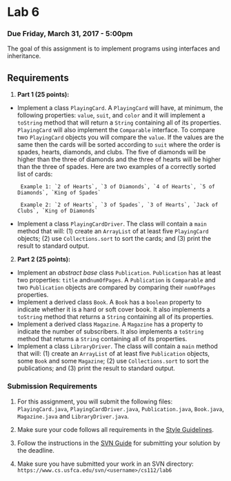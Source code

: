 Lab 6
=====

### Due Friday, March 31, 2017 - 5:00pm

The goal of this assignment is to implement programs using interfaces and inheritance.

## Requirements
1. **Part 1 (25 points):** 
 - Implement a class `PlayingCard`. A `PlayingCard` will have, at minimum, the following properties: `value`, `suit`, and `color` and it will implement a `toString` method that will return a `String` containing all of its properties. `PlayingCard` will also implement the `Comparable` interface. To compare two `PlayingCard` objects you will compare the `value`. If the values are the same then the cards will be sorted according to `suit` where the order is spades, hearts, diamonds, and clubs. The five of diamonds will be higher than the three of diamonds and the three of hearts will be higher than the three of spades. Here are two examples of a correctly sorted list of cards:

		Example 1: `2 of Hearts`, `3 of Diamonds`, `4 of Hearts`, `5 of Diamonds`, `King of Spades`
		
		Example 2: `2 of Hearts`, `3 of Spades`, `3 of Hearts`, `Jack of Clubs`, `King of Diamonds`

 
 - Implement a class `PlayingCardDriver`. The class will contain a `main` method that will: (1) create an `ArrayList` of at least five `PlayingCard` objects; (2) use `Collections.sort` to sort the cards; and (3) print the result to standard output.

2. **Part 2 (25 points):** 
 - Implement an *abstract base* class `Publication`. `Publication` has at least two properties: `title` and`numOfPages`. A `Publication` is `Comparable` and two `Publication` objects are compared by comparing their `numOfPages` properties.
 - Implement a derived class `Book`. A `Book` has a `boolean` property to indicate whether it is a hard or soft cover book. It also implements a `toString` method that returns a `String` containing all of its properties.
 - Implement a derived class `Magazine`. A `Magazine` has a property to indicate the number of subscribers. It also implements a `toString` method that returns a `String` containing all of its properties.
 - Implement a class `LibraryDriver`. The class will contain a `main` method that will: (1) create an `ArrayList` of at least five `Publication` objects, some `Book` and some `Magazine`; (2) use `Collections.sort` to sort the publications; and (3) print the result to standard output.

### Submission Requirements

1. For this assignment, you will submit the following files: `PlayingCard.java`, `PlayingCardDriver.java`, `Publication.java`, `Book.java`, `Magazine.java` and `LibraryDriver.java`. 

2. Make sure your code follows all requirements in the [Style Guidelines](https://github.com/CS112-S17/notes/blob/master/style.md).

3. Follow the instructions in the [SVN Guide](https://github.com/CS112-S17/notes/blob/master/svn_guide.md) for submitting your solution by the deadline.

4. Make sure you have submitted your work in an SVN directory: `https://www.cs.usfca.edu/svn/<username>/cs112/lab6`


